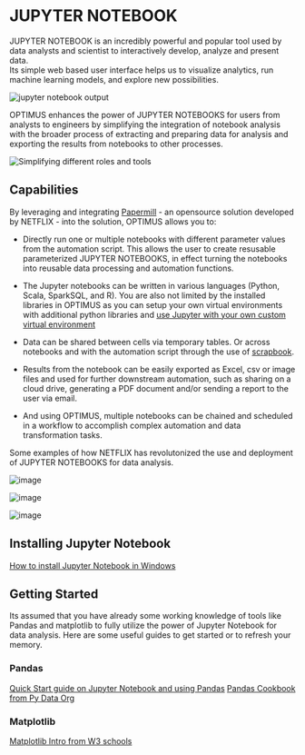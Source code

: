 # JUPYTER NOTEBOOK
JUPYTER NOTEBOOK is an incredibly powerful and popular tool used by data analysts and scientist to interactively develop, analyze and present data.  
Its simple web based user interface helps us to visualize analytics, run machine learning models, and explore new possibilities.

![jupyter notebook output](https://user-images.githubusercontent.com/115925194/210252820-21ec1123-b7f2-4e40-9189-6c574a29ab13.png)

OPTIMUS enhances the power of JUPYTER NOTEBOOKS for users from analysts to engineers by simplifying the integration of notebook analysis with the broader process of extracting and preparing data for analysis and exporting the results from notebooks to other processes.

![Simplifying different roles and tools](https://user-images.githubusercontent.com/115925194/210252907-a826fae2-7671-43a2-ac48-3c894086e432.png)


## Capabilities
By leveraging and integrating [Papermill](https://www.wrighters.io/parameters-jupyter-notebooks-with-papermill/) - an opensource solution developed by NETFLIX - into the solution, OPTIMUS allows you to:
- Directly run one or multiple notebooks with different parameter values from the automation script.  This allows the user to create resusable parameterized JUPYTER NOTEBOOKS, in effect turning the notebooks into reusable data processing and automation functions.
- The Jupyter notebooks can be written in various languages (Python, Scala, SparkSQL, and R).  You are also not limited by the installed libraries in OPTIMUS as you can setup your own virtual environments with additional python libraries and [use Jupyter with your own custom virtual environment](https://towardsdatascience.com/creating-and-using-virtual-environment-on-jupyter-notebook-with-python-db3f5afdd56a)

- Data can be shared between cells via temporary tables.  Or across notebooks and with the automation script through the use of [scrapbook](https://www.wrighters.io/building-jupyter-notebook-workflows-with-scrapbook/).
- Results from the notebook can be easily exported as Excel, csv or image files and used for further downstream automation, such as sharing on a cloud drive, generating a PDF document and/or sending a report to the user via email.
- And using OPTIMUS, multiple notebooks can be chained and scheduled in a workflow to accomplish complex automation and data transformation tasks.

Some examples of how NETFLIX has revolutonized the use and deployment of JUPYTER NOTEBOOKS for data analysis.


![image](https://user-images.githubusercontent.com/115925194/210252972-e67222ef-faaf-4160-acb3-f5d48b2bf4aa.png)


![image](https://user-images.githubusercontent.com/115925194/210252959-91eb22dc-9add-4fa4-a4ee-9b3057e9b68a.png)


![image](https://user-images.githubusercontent.com/115925194/210252919-7cf97006-401a-44a0-aece-1de983972a23.png)


## Installing Jupyter Notebook
[How to install Jupyter Notebook in Windows](https://www.geeksforgeeks.org/how-to-install-jupyter-notebook-in-windows/)

## Getting Started
Its assumed that you have already some working knowledge of tools like Pandas and matplotlib to fully utilize the power of Jupyter Notebook for data analysis.
Here are some useful guides to get started or to refresh your memory.
### Pandas
[Quick Start guide on Jupyter Notebook and using Pandas](https://github.com/jvns/pandas-cookbook)
[Pandas Cookbook from Py Data Org](https://pandas.pydata.org/docs/user_guide/cookbook.html)
### Matplotlib
[Matplotlib Intro from W3 schools](https://www.w3schools.com/python/matplotlib_intro.asp)
